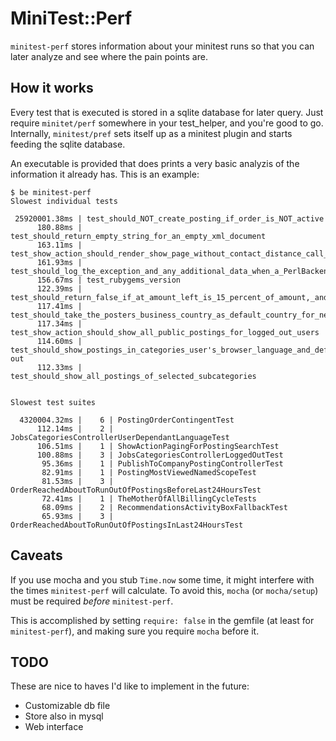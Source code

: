 # MiniTest::Perf

`minitest-perf` stores information about your minitest runs so that you can later analyze and see where
the pain points are.

## How it works

Every test that is executed is stored in a sqlite database for later query. Just require `minitet/perf` 
somewhere in your test_helper, and you're good to go. Internally, `minitest/pref` sets itself up as a 
minitest plugin and starts feeding the sqlite database.

An executable is provided that does prints a very basic analyzis of the information it already has.
This is an example:

```
$ be minitest-perf
Slowest individual tests

 25920001.38ms | test_should_NOT_create_posting_if_order_is_NOT_active
      180.88ms | test_should_return_empty_string_for_an_empty_xml_document
      163.11ms | test_show_action_should_render_show_page_without_contact_distance_call_for_logged_out_users
      161.93ms | test_should_log_the_exception_and_any_additional_data_when_a_PerlBackend::Error_is_thrown
      156.67ms | test_rubygems_version
      122.39ms | test_should_return_false_if_at_amount_left_is_15_percent_of_amount,_and_last_posting_created_within_24_hours
      117.41ms | test_should_take_the_posters_business_country_as_default_country_for_new_postings_on_GET
      117.34ms | test_show_action_should_show_all_public_postings_for_logged_out_users
      114.60ms | test_should_show_postings_in_categories_user's_browser_language_and_default_language_en_logged-out
      112.33ms | test_should_show_all_postings_of_selected_subcategories


Slowest test suites

  4320004.32ms |    6 | PostingOrderContingentTest
      112.14ms |    2 | JobsCategoriesControllerUserDependantLanguageTest
      106.51ms |    1 | ShowActionPagingForPostingSearchTest
      100.88ms |    3 | JobsCategoriesControllerLoggedOutTest
       95.36ms |    1 | PublishToCompanyPostingControllerTest
       82.91ms |    1 | PostingMostViewedNamedScopeTest
       81.53ms |    3 | OrderReachedAboutToRunOutOfPostingsBeforeLast24HoursTest
       72.41ms |    1 | TheMotherOfAllBillingCycleTests
       68.09ms |    2 | RecommendationsActivityBoxFallbackTest
       65.93ms |    3 | OrderReachedAboutToRunOutOfPostingsInLast24HoursTest
```

## Caveats

If you use mocha and you stub `Time.now` some time, it might interfere with the times `minitest-perf` will calculate.
To avoid this, `mocha` (or `mocha/setup`) must be required *before* `minitest-perf`.

This is accomplished by setting `require: false` in the gemfile (at least for `minitest-perf`), and making sure 
you require `mocha` before it.

## TODO

These are nice to haves I'd like to implement in the future:

* Customizable db file
* Store also in mysql
* Web interface 
